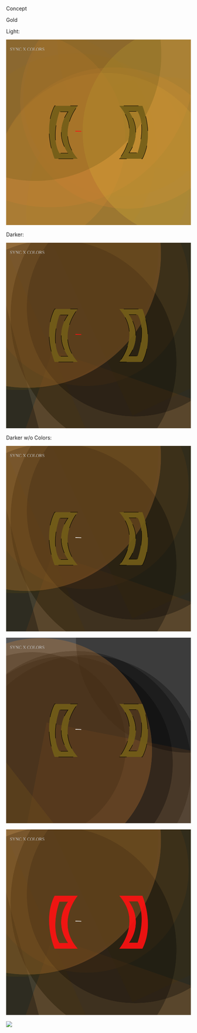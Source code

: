 
Concept

Gold

Light:

![](gold_concept.svg)

Darker:

![](gold_concept_darker.svg)

Darker w/o Colors:

![](gold_concept_dark_nocolors2.svg)

![](gold_concept_dark_nocolors.svg)

![](gold_concept_color_fill.svg)

![](gold_concept_colors_shimmer.svg)

